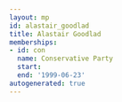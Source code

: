 ```yaml
---
layout: mp
id: alastair_goodlad
title: Alastair Goodlad
memberships:
- id: con
  name: Conservative Party
  start: 
  end: '1999-06-23'
autogenerated: true
---
```

